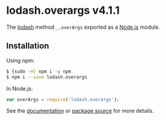 # lodash.overargs v4.1.1

The [lodash](https://lodash.com/) method `_.overArgs` exported as a [Node.js](https://nodejs.org/) module.

## Installation

Using npm:
```bash
$ {sudo -H} npm i -g npm
$ npm i --save lodash.overargs
```

In Node.js:
```js
var overArgs = require('lodash.overargs');
```

See the [documentation](https://lodash.com/docs#overArgs) or [package source](https://github.com/lodash/lodash/blob/4.1.1-npm-packages/lodash.overargs) for more details.
